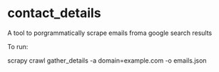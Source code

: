 # contact_details
A tool to porgrammatically scrape emails froma google search results

To run:

scrapy crawl gather_details -a domain=example.com -o emails.json
